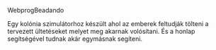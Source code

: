 WebprogBeadando

Egy kolónia szimulátorhoz készült ahol az emberek feltudják tölteni a tervezett ültetéseket melyet meg akarnak volósítani. És a honlap segítségével tudnak akár egymásnak segíteni.

